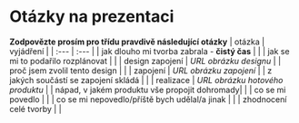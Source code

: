 # Otázky na prezentaci
**Zodpovězte prosím pro třídu pravdivě následující otázky**
| otázka | vyjádření |
| :--- | :--- |
| jak dlouho mi tvorba zabrala - **čistý čas** | |
| jak se mi to podařilo rozplánovat | |
| design zapojení | *URL obrázku designu* |
| proč jsem zvolil tento design | |
| zapojení | *URL obrázku zapojení* |
| z jakých součástí se zapojení skládá | |
| realizace | *URL obrázku hotového produktu* |
| nápad, v jakém produktu vše propojit dohromady|  |
| co se mi povedlo | |
| co se mi nepovedlo/příště bych udělal/a jinak | |
| zhodnocení celé tvorby | |